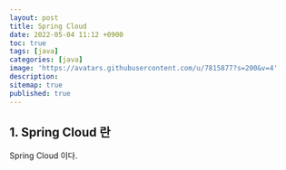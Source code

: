 ```yaml
---
layout: post
title: Spring Cloud
date: 2022-05-04 11:12 +0900
toc: true
tags: [java]
categories: [java]
image: 'https://avatars.githubusercontent.com/u/7815877?s=200&v=4'
description: 
sitemap: true
published: true
---
```

## 1. Spring Cloud 란

Spring Cloud 이다.